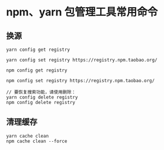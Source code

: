 # npm、yarn 包管理工具常用命令

## 换源

```
yarn config get registry

yarn config set registry https://registry.npm.taobao.org/

npm config get registry

npm config set registry https://registry.npm.taobao.org/

// 要恢复搜索功能，请使用删除：
yarn config delete registry
npm config delete registry

```

## 清理缓存

```
yarn cache clean
npm cache clean --force

```